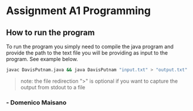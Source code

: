 # Assignment A1 Programming

## How to run the program

To run the program you simply need to compile the java program and provide the path to the text file you will be providing as input to the program. See example below.

```sh
javac DavisPutnam.java && java DavisPutnam "input.txt" > "output.txt"
```

> note: the file redirection ">" is optional if you want to capture the output from stdout to a file

### - Domenico Maisano
